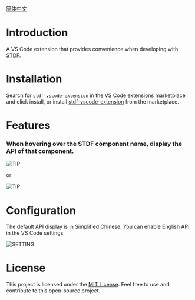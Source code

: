 [简体中文](https://github.com/dufu1991/stdf/blob/main/packages/vscode-extension/README_CN.md)

# Introduction

A VS Code extension that provides convenience when developing with [STDF](https://stdf.design).

# Installation

Search for `stdf-vscode-extension` in the VS Code extensions marketplace and click install, or install [stdf-vscode-extension](https://marketplace.visualstudio.com/items?itemName=STDF.stdf-vscode-extension) from the marketplace.

# Features

### When hovering over the STDF component name, display the API of that component.

![TIP](https://stdf.design/assets/vscode/tip.png)

or

![TIP](https://stdf.design/assets/vscode/tip2.png)

# Configuration

The default API display is in Simplified Chinese. You can enable English API in the VS Code settings.

![SETTING](https://stdf.design/assets/vscode/setting.png)

# License

This project is licensed under the [MIT License](https://github.com/dufu1991/stdf/blob/main/LICENSE). Feel free to use and contribute to this open-source project.